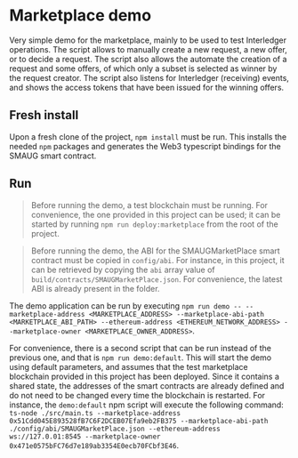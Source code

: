 # Marketplace demo

Very simple demo for the marketplace, mainly to be used to test Interledger operations. The script allows to manually create a new request, a new offer, or to decide a request. The script also allows the automate the creation of a request and some offers, of which only a subset is selected as winner by the request creator. The script also listens for Interledger (receiving) events, and shows the access tokens that have been issued for the winning offers.

## Fresh install

Upon a fresh clone of the project, `npm install` must be run. This installs the needed `npm` packages and generates the Web3 typescript bindings for the SMAUG smart contract.

## Run

> Before running the demo, a test blockchain must be running. For convenience, the one provided in this project can be used; it can be started by running `npm run deploy:marketplace` from the root of the project.

> Before running the demo, the ABI for the SMAUGMarketPlace smart contract must be copied in `config/abi`. For instance, in this project, it can be retrieved by copying the `abi` array value of `build/contracts/SMAUGMarketPlace.json`. For convenience, the latest ABI is already present in the folder.

The demo application can be run by executing `npm run demo -- --marketplace-address <MARKETPLACE_ADDRESS> --marketplace-abi-path <MARKETPLACE_ABI_PATH> --ethereum-address <ETHEREUM_NETWORK_ADDRESS> --marketplace-owner <MARKETPLACE_OWNER_ADDRESS>`.

For convenience, there is a second script that can be run instead of the previous one, and that is `npm run demo:default`. This will start the demo using default parameters, and assumes that the test marketplace blockchain provided in this project has been deployed. Since it contains a shared state, the addresses of the smart contracts are already defined and do not need to be changed every time the blockchain is restarted. For instance, the `demo:default` npm script will execute the following command: `ts-node ./src/main.ts --marketplace-address 0x51Cdd045E893528fB7C6F2DCEB07Efa9eb2FB375 --marketplace-abi-path ./config/abi/SMAUGMarketPlace.json --ethereum-address ws://127.0.01:8545 --marketplace-owner 0x471e0575bFC76d7e189ab3354E0ecb70FCbf3E46`.
